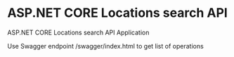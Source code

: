 # ASP.NET CORE Locations search API

ASP.NET CORE Locations search API Application

Use Swagger endpoint /swagger/index.html to get list of operations
